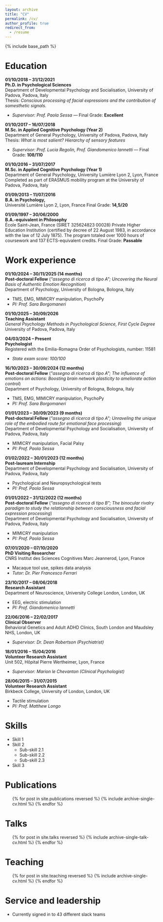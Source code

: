 ```yaml
---
layout: archive
title: "CV"
permalink: /cv/
author_profile: true
redirect_from:
  - /resume
---
```


{% include base_path %}

Education
======
**01/10/2018 – 31/12/2021**  
**Ph.D. in Psychological Sciences**  
Department of Developmental Psychology and Socialisation, University of Padova, Padova, Italy  
Thesis: *Conscious processing of facial expressions and the contribution of somesthetic signals.*  
- *Supervisor: Prof. Paola Sessa* — Final Grade: **Excellent**

**01/10/2017 – 16/07/2018**  
**M.Sc. in Applied Cognitive Psychology (Year 2)**  
Department of General Psychology, University of Padova, Padova, Italy
Thesis: *What is most salient? Hierarchy of sensory features*  
- *Supervisor: Prof. Lucia Regolin, Prof. Giandomenico Iannetti* — Final Grade: **108/110**

**01/10/2016 – 31/07/2017**  
**M.Sc. in Applied Cognitive Psychology (Year 1)**  
Department of General Psychology, University Lumière Lyon 2, Lyon, France
Completed as part of ERASMUS mobility program at the University of Padova, Padova, Italy

**01/09/2013 – 11/07/2016**  
**B.A. in Psychology,**  
Université Lumière Lyon 2, Lyon, France
Final Grade: **14,5/20**

**01/09/1997 – 30/06/2000**  
**B.A.-equivalent in Philosophy**  
École Saint-Jean, France (SIRET 325624823 00028) Private Higher Education Institution (certified by decree of 22 August 1983, in accordance with the law of 12 July 1875). The program totaled over 1000 hours of coursework and 137 ECTS-equivalent credits.
Final Grade: **Passable**

Work experience
======
**01/10/2024 – 30/11/2025 (14 months)**  
**Post-doctoral Fellow** (*"assegno di ricerca di tipo A"; Uncovering the Neural Basis of Authentic Emotion Recognition*)  
Department of Psychology, University of Bologna, Bologna, Italy  
- TMS, EMG, MIMICRY manipulation, PsychoPy  
- *PI: Prof. Sara Borgomaneri*

**01/10/2025 – 30/09/2026**  
**Teaching Assistant**  
*General Psychology Methods in Psychological Science, First Cycle Degree*  
University of Padova, Padova, Italy

**04/03/2024 – Present**  
**Psychologist**  
Registered with the Emilia-Romagna Order of Psychologists, number: 11581  
- *State exam score: 100/100*

**16/10/2023 – 30/09/2024 (12 months)**  
**Post-doctoral Fellow** (*"assegno di ricerca di tipo A"; The influence of emotions on actions: Boosting brain network plasticity to ameliorate action control*)  
Department of Psychology, University of Bologna, Bologna, Italy  
- TMS, EMG, MIMICRY manipulation, PsychoPy  
- *PI: Prof. Sara Borgomaneri*

**01/01/2023 – 30/09/2023 (9 months)**  
**Post-doctoral Fellow** (*"assegno di ricerca di tipo A"; Unraveling the unique role of the embodied route for emotional face processing*)  
Department of Developmental Psychology and Socialisation, University of Padova, Padova, Italy  
- MIMICRY manipulation, Facial Palsy  
- *PI: Prof. Paola Sessa*

**01/02/2022 – 30/01/2023 (12 months)**  
**Post-lauream Internship**  
Department of Developmental Psychology and Socialisation, University of Padova, Padova, Italy  
- Psychological and Neuropsychological tests  
- *PI: Prof. Paola Sessa*

**01/01/2022 – 31/12/2022 (12 months)**  
**Post-doctoral Fellow** (*"assegno di ricerca di tipo B"; The binocular rivalry paradigm to study the relationship between consciousness and facial expression processing*)  
Department of Developmental Psychology and Socialisation, University of Padova, Padova, Italy  
- MIMICRY manipulation  
- *PI: Prof. Paola Sessa*

**07/01/2020 – 07/10/2020**  
**PhD Visiting Researcher**  
CNRS Institut des Sciences Cognitives Marc Jeannerod, Lyon, France  
- Macaque tool use, spikes data analysis  
- *Tutor: Dr. Pier Francesco Ferrari*

**23/10/2017 – 08/06/2018**  
**Research Assistant**  
Department of Neuroscience, University College London, London, UK  
- EEG, electric stimulation  
- *PI: Prof. Giandomenico Iannetti*

**22/06/2016 – 22/02/2017**  
**Clinical Observer**  
Behavioral Genetics and Adult ADHD Clinics, South London and Maudsley NHS, London, UK  
- *Supervisor: Dr. Dean Robertson (Psychiatrist)*

**18/01/2016 – 15/04/2016**  
**Volunteer Research Assistant**  
Unit 502, Hôpital Pierre Wertheimer, Lyon, France  
- *Supervisor: Marion le Chevanton (Clinical Psychologist)*

**28/06/2015 – 31/07/2015**  
**Volunteer Research Assistant**  
Birkbeck College, University of London, London, UK  
- Tactile stimulation  
- *PI: Prof. Matthew Longo*


  
Skills
======
* Skill 1
* Skill 2
  * Sub-skill 2.1
  * Sub-skill 2.2
  * Sub-skill 2.3
* Skill 3

Publications
======
  <ul>{% for post in site.publications reversed %}
    {% include archive-single-cv.html %}
  {% endfor %}</ul>
  
Talks
======
  <ul>{% for post in site.talks reversed %}
    {% include archive-single-talk-cv.html  %}
  {% endfor %}</ul>
  
Teaching
======
  <ul>{% for post in site.teaching reversed %}
    {% include archive-single-cv.html %}
  {% endfor %}</ul>
  
Service and leadership
======
* Currently signed in to 43 different slack teams

